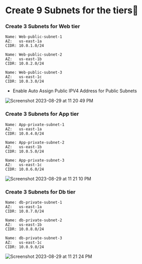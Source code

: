 # Create 9 Subnets for the tiers📌

### Create 3 Subnets for Web tier

```
Name: Web-public-subnet-1
AZ:   us-east-1a
CIDR: 10.0.1.0/24

Name: Web-public-subnet-2
AZ:   us-east-1b
CIDR: 10.0.2.0/24

Name: Web-public-subnet-3
AZ:   us-east-1c
CIDR: 10.0.3.0/24
```
- Enable Auto Assign Public IPV4 Address for Public Subnets
  
![Screenshot 2023-08-29 at 11 20 49 PM](https://github.com/Sulemoore/AWS-Projects/assets/101164153/5086c92b-3f4a-49cd-a324-c64b6d417724)


### Create 3 Subnets for App tier

```
Name: App-private-subnet-1
AZ:   us-east-1a
CIDR: 10.0.4.0/24

Name: App-private-subnet-2
AZ:   us-east-1b
CIDR: 10.0.5.0/24

Name: App-private-subnet-3
AZ:   us-east-1c
CIDR: 10.0.6.0/24
```
![Screenshot 2023-08-29 at 11 21 10 PM](https://github.com/Sulemoore/AWS-Projects/assets/101164153/f50258d9-41d2-4fda-b66e-fa9a8c9c93a0)

### Create 3 Subnets for Db tier

```
Name: db-private-subnet-1
AZ:   us-east-1a
CIDR: 10.0.7.0/24

Name: db-private-subnet-2
AZ:   us-east-1b
CIDR: 10.0.8.0/24

Name: db-private-subnet-3
AZ:   us-east-1c
CIDR: 10.0.9.0/24
```
![Screenshot 2023-08-29 at 11 21 24 PM](https://github.com/Sulemoore/AWS-Projects/assets/101164153/47889dcc-aed6-4b59-92b3-c497fcda44ae)
